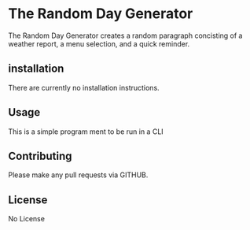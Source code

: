 # The Random Day Generator

The Random Day Generator creates a random paragraph concisting of a weather report, a menu selection, and a quick reminder.

## installation

There are currently no installation instructions.

## Usage

This is a simple program ment to be run in a CLI

## Contributing

Please make any pull requests via GITHUB. 

## License

No License 